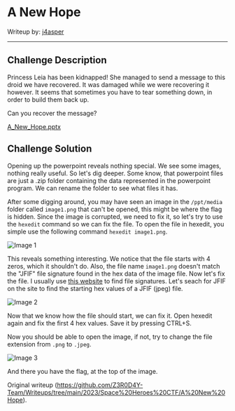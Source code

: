 # A New Hope

Writeup by: [j4asper](https://github.com/j4asper)

---

## Challenge Description

Princess Leia has been kidnapped! She managed to send a message to this droid
we have recovered. It was damaged while we were recovering it however. It
seems that sometimes you have to tear something down, in order to build them
back up.

Can you recover the message?

[A_New_Hope.pptx](./files/A_New_Hope.pptx)

## Challenge Solution

Opening up the powerpoint reveals nothing special. We see some images, nothing
really useful. So let's dig deeper. Some know, that powerpoint files are just
a .zip folder containing the data represented in the powerpoint program. We
can rename the folder to see what files it has.

After some digging around, you may have seen an image in the `/ppt/media`
folder called `image1.png` that can't be opened, this might be where the flag
is hidden. Since the image is corrupted, we need to fix it, so let's try to
use the `hexedit` command so we can fix the file. To open the file in hexedit,
you simple use the following command `hexedit image1.png`.

![Image 1](./files/image1.PNG)

This reveals something interesting. We notice that the file starts with 4
zeros, which it shouldn't do. Also, the file name `image1.png` doesn't match
the "JFIF" file signature found in the hex data of the image file. Now let's
fix the file. I usually use [this
website](https://www.garykessler.net/library/file_sigs.html) to find file
signatures. Let's seach for JFIF on the site to find the starting hex values
of a JFIF (jpeg) file.

![Image 2](./files/image2.PNG)

Now that we know how the file should start, we can fix it. Open hexedit again
and fix the first 4 hex values. Save it by pressing CTRL+S.

Now you should be able to open the image, if not, try to change the file
extension from `.png` to `.jpeg`.

![Image 3](./files/image3.PNG)

And there you have the flag, at the top of the image.  

Original writeup
(https://github.com/Z3R0D4Y-Team/Writeups/tree/main/2023/Space%20Heroes%20CTF/A%20New%20Hope).